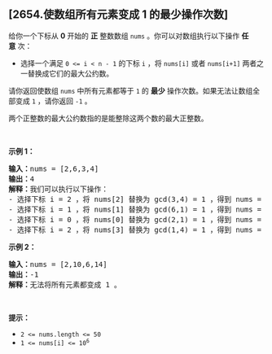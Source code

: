 ## [2654.使数组所有元素变成 1 的最少操作次数]
<p>给你一个下标从 <strong>0</strong>&nbsp;开始的 <strong>正</strong>&nbsp;整数数组&nbsp;<code>nums</code>&nbsp;。你可以对数组执行以下操作 <strong>任意</strong>&nbsp;次：</p>

<ul>
	<li>选择一个满足&nbsp;<code>0 &lt;= i &lt; n - 1</code>&nbsp;的下标 <code>i</code>&nbsp;，将&nbsp;<code>nums[i]</code> 或者&nbsp;<code>nums[i+1]</code>&nbsp;两者之一替换成它们的最大公约数。</li>
</ul>

<p>请你返回使数组 <code>nums</code>&nbsp;中所有元素都等于 <code>1</code>&nbsp;的 <strong>最少</strong>&nbsp;操作次数。如果无法让数组全部变成 <code>1</code>&nbsp;，请你返回 <code>-1</code>&nbsp;。</p>

<p>两个正整数的最大公约数指的是能整除这两个数的最大正整数。</p>

<p>&nbsp;</p>

<p><strong>示例 1：</strong></p>

<pre><b>输入：</b>nums = [2,6,3,4]
<b>输出：</b>4
<b>解释：</b>我们可以执行以下操作：
- 选择下标 i = 2 ，将 nums[2] 替换为 gcd(3,4) = 1 ，得到 nums = [2,6,1,4] 。
- 选择下标 i = 1 ，将 nums[1] 替换为 gcd(6,1) = 1 ，得到 nums = [2,1,1,4] 。
- 选择下标 i = 0 ，将 nums[0] 替换为 gcd(2,1) = 1 ，得到 nums = [1,1,1,4] 。
- 选择下标 i = 2 ，将 nums[3] 替换为 gcd(1,4) = 1 ，得到 nums = [1,1,1,1] 。
</pre>

<p><strong>示例 2：</strong></p>

<pre><b>输入：</b>nums = [2,10,6,14]
<b>输出：</b>-1
<b>解释：</b>无法将所有元素都变成 1 。
</pre>

<p>&nbsp;</p>

<p><strong>提示：</strong></p>

<ul>
	<li><code>2 &lt;= nums.length &lt;= 50</code></li>
	<li><code>1 &lt;= nums[i] &lt;= 10<sup>6</sup></code></li>
</ul>
